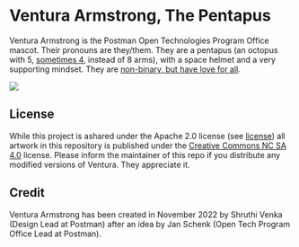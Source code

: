 # Ventura Armstrong, The Pentapus
Ventura Armstrong is the Postman Open Technologies Program Office mascot. Their pronouns are they/them. They are a pentapus (an octopus with 5, [sometimes 4](https://github.com/postman-open-technologies/ventura-armstrong/blob/main/designs/Ventura%20Armstrong%20Abled%20nobg.png), instead of 8 arms), with a space helmet and a very supporting mindset. They are [non-binary, but have love for all](https://github.com/postman-open-technologies/ventura-armstrong/blob/main/designs/Ventura%20Armstrong%20Pride%20nobg.png).

![](https://github.com/postman-open-technologies/ventura-armstrong/blob/main/designs/Ventura%20Armstrong%20bg.png)

## License
While this project is ashared under the Apache 2.0 license (see [license](./LICENSE)) all artwork in this repository is published under the [Creative Commons NC SA 4.0](https://creativecommons.org/licenses/by-nc-sa/4.0/) license.
Please inform the maintainer of this repo if you distribute any modified versions of Ventura. They appreciate it.

## Credit
Ventura Armstrong has been created in November 2022 by Shruthi Venka (Design Lead at Postman) after an idea by Jan Schenk (Open Tech Program Office Lead at Postman).

